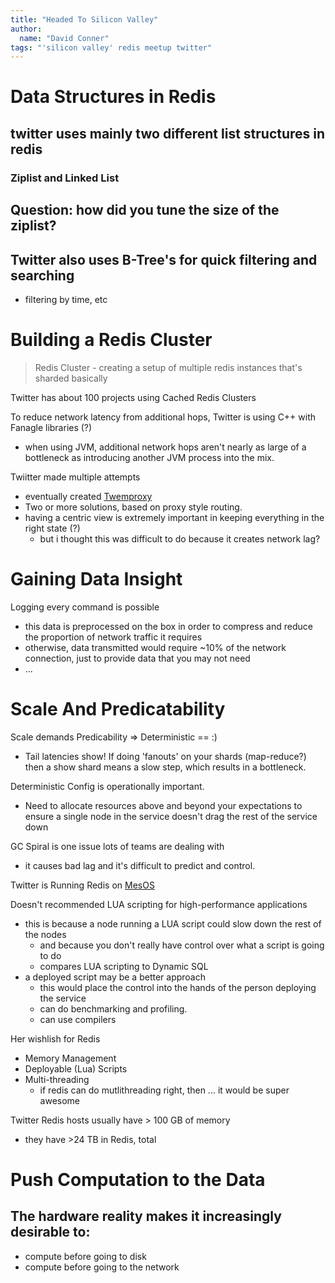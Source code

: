 ```yaml
---
title: "Headed To Silicon Valley"
author:
  name: "David Conner"
tags: "'silicon valley' redis meetup twitter"
---
```


# Data Structures in Redis

## twitter uses mainly two different list structures in redis

### Ziplist and Linked List

Question: how did you tune the size of the ziplist?
-


## Twitter also uses B-Tree's for quick filtering and searching

- filtering by time, etc

# Building a Redis Cluster

> Redis Cluster - creating a setup of multiple redis instances that's sharded basically

Twitter has about 100 projects using Cached Redis Clusters

To reduce network latency from additional hops, Twitter is using C++ with Fanagle libraries (?)
- when using JVM, additional network hops aren't nearly as large of a bottleneck as introducing another JVM process into the mix.

Twiitter made multiple attempts
- eventually created [Twemproxy](https://github.com/twitter/twemproxy)
- Two or more solutions, based on proxy style routing.
- having a centric view is extremely important in keeping everything in the right state (?)
  - but i thought this was difficult to do because it creates network lag?

# Gaining Data Insight

Logging every command is possible
- this data is preprocessed on the box in order to compress and reduce the proportion of network traffic it requires
- otherwise, data transmitted would require ~10% of the network connection, just to provide data that you may not need
- ...

# Scale And Predicatability

Scale demands Predicability => Deterministic == :)
- Tail latencies show! If doing 'fanouts' on your shards (map-reduce?) then a show shard means a slow step, which results in a bottleneck.

Deterministic Config is operationally important.
- Need to allocate resources above and beyond your expectations to ensure a single node in the service doesn't drag the rest of the service down

GC Spiral is one issue lots of teams are dealing with
- it causes bad lag and it's difficult to predict and control.

Twitter is Running Redis on [MesOS](https://mesos.apache.org/)

Doesn't recommended LUA scripting for high-performance applications
- this is because a node running a LUA script could slow down the rest of the nodes
  - and because you don't really have control over what a script is going to do
  - compares LUA scripting to Dynamic SQL
- a deployed script may be a better approach
  - this would place the control into the hands of the person deploying the service
  - can do benchmarking and profiling.
  - can use compilers

Her wishlish for Redis
- Memory Management
- Deployable (Lua) Scripts
- Multi-threading
  - if redis can do mutlithreading right, then ... it would be super awesome

Twitter Redis hosts usually have > 100 GB of memory
- they have >24 TB in Redis, total

# Push Computation to the Data

## The hardware reality makes it increasingly desirable to:

- compute before going to disk
- compute before going to the network
